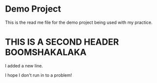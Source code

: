 # Demo Project

This is the read me file for the demo project being used with my practice.

# THIS IS A SECOND HEADER BOOMSHAKALAKA

I added a new line.

I hope I don't run in to a problem!
